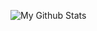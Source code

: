 ![My Github Stats](https://github-readme-stats.vercel.app/api?username=jitzelinsoft&show_icons=true&theme=dark)
